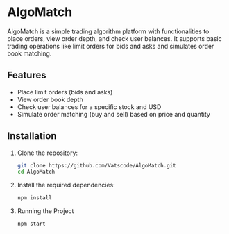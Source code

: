 # AlgoMatch

AlgoMatch is a simple trading algorithm platform with functionalities to place orders, view order depth, and check user balances. It supports basic trading operations like limit 
orders for bids and asks and simulates order book matching.

## Features

- Place limit orders (bids and asks)
- View order book depth
- Check user balances for a specific stock and USD
- Simulate order matching (buy and sell) based on price and quantity

## Installation

1. Clone the repository:
   ```bash
   git clone https://github.com/Vatscode/AlgoMatch.git
   cd AlgoMatch

2. Install the required dependencies:
   ```bash
   npm install

  3. Running the Project
     ```bash
     npm start


   
